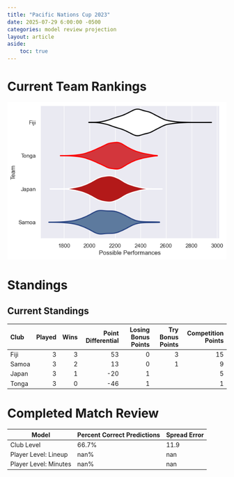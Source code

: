 ```yaml
---  
title: "Pacific Nations Cup 2023"  
date: 2025-07-29 6:00:00 -0500  
categories: model review projection  
layout: article  
aside:  
    toc: true  
---
```

# Current Team Rankings


![Club Rankings](plots/rankings_Pacific_Nations_Cup_2023.png)
# Standings

## Current Standings


| Club   |   Played |   Wins |   Point Differential |   Losing Bonus Points |   Try Bonus Points |   Competition Points |
|:-------|---------:|-------:|---------------------:|----------------------:|-------------------:|---------------------:|
| Fiji   |        3 |      3 |                   53 |                     0 |                  3 |                   15 |
| Samoa  |        3 |      2 |                   13 |                     0 |                  1 |                    9 |
| Japan  |        3 |      1 |                  -20 |                     1 |                    |                    5 |
| Tonga  |        3 |      0 |                  -46 |                     1 |                    |                    1 |



# Completed Match Review


| Model | Percent Correct Predictions | Spread Error |
| ------ | ------ | ------ |
| Club Level | 66.7% | 11.9 |
| Player Level: Lineup | nan% | nan |
| Player Level: Minutes | nan% | nan |

